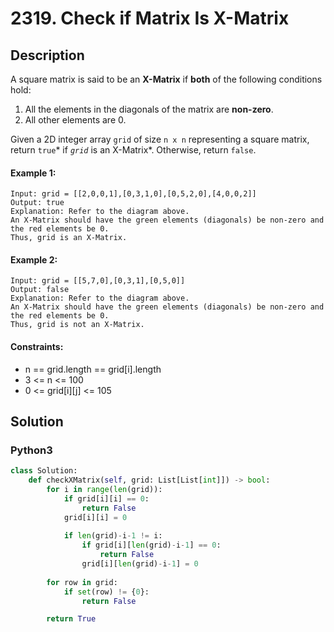 # 2319. Check if Matrix Is X-Matrix


## Description
A square matrix is said to be an **X-Matrix** if **both** of the following conditions hold:

1.  All the elements in the diagonals of the matrix are **non-zero**.
2.  All other elements are 0.

Given a 2D integer array `grid` of size `n x n` representing a square matrix, return `true`* if *`grid`* is an X-Matrix*. Otherwise, return `false`.

#### Example 1:
```
Input: grid = [[2,0,0,1],[0,3,1,0],[0,5,2,0],[4,0,0,2]]
Output: true
Explanation: Refer to the diagram above. 
An X-Matrix should have the green elements (diagonals) be non-zero and the red elements be 0.
Thus, grid is an X-Matrix.
```

#### Example 2:
```
Input: grid = [[5,7,0],[0,3,1],[0,5,0]]
Output: false
Explanation: Refer to the diagram above.
An X-Matrix should have the green elements (diagonals) be non-zero and the red elements be 0.
Thus, grid is not an X-Matrix.
```

#### Constraints:
- n == grid.length == grid[i].length
- 3 <= n <= 100
- 0 <= grid[i][j] <= 105


## Solution

### Python3
```python
class Solution:
    def checkXMatrix(self, grid: List[List[int]]) -> bool:
        for i in range(len(grid)):
            if grid[i][i] == 0:
                return False
            grid[i][i] = 0
        
            if len(grid)-i-1 != i:
                if grid[i][len(grid)-i-1] == 0:
                    return False
                grid[i][len(grid)-i-1] = 0
        
        for row in grid:
            if set(row) != {0}:
                return False

        return True
```

